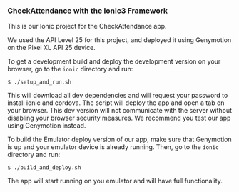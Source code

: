 ### CheckAttendance with the Ionic3 Framework

This is our Ionic project for the CheckAttendance app.

We used the API Level 25 for this project, and deployed it using Genymotion on
the Pixel XL API 25 device.

To get a development build and deploy the development version on your browser,
go to the `ionic` directory and run:

    $ ./setup_and_run.sh

This will download all dev dependencies and will request your password to
install ionic and cordova. The script will deploy the app and open a tab on
your browser. This dev version will not communicate with the server without
disabling your browser security measures. We recommend you test our app using
Genymotion instead.

To build the Emulator deploy version of our app, make sure that Genymotion is
up and your emulator device is already running. Then, go to the `ionic`
directory and run:

    $ ./build_and_deploy.sh

The app will start running on you emulator and will have full functionality.
